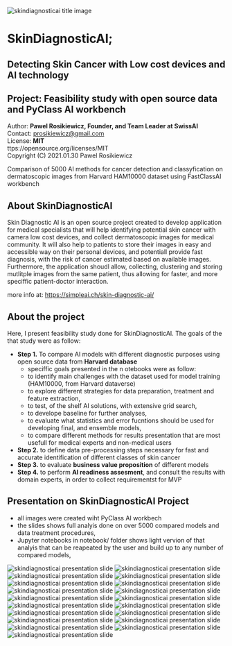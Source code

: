 ![skindiagnosticai title image](images/skindiagnosticai_title_image.png)

# SkinDiagnosticAI; 
## Detecting Skin Cancer with Low cost devices and AI technology
## Project: Feasibility study with open source data and PyClass AI workbench
      
Author: __Pawel Rosikiewicz, Founder, and Team Leader at SwissAI__  
Contact: prosikiewicz@gmail.com    
License: __MIT__    
ttps://opensource.org/licenses/MIT        
Copyright (C) 2021.01.30 Pawel Rosikiewicz  



Comparison of 5000 AI methods for cancer detection and classyfication on dermatoscopic images from Harvard HAM10000 dataset using FastClassAI workbench   

## About SkinDiagnosticAI
Skin  Diagnostic AI is an open source project created to develop application for medical specialists that will help identifying potential skin cancer with camera low cost devices, and collect dermatoscopic images for medical community. It will also help to patients to store their images in easy and accessible way on their personal devices, and potentiall provide fast diagnosis, with the risk of cancer estimated based on available images. Furthermore, the application shoudl allow, collecting, clustering and storing mutlitple images from the same patient, thus allowing for faster, and more speciffic patient-doctor interaction. 

more info at: https://simpleai.ch/skin-diagnostic-ai/

## About the project
Here, I present feasibility study done for SkinDiagnosticAI. 
The goals of the that study were as follow: 
* __Step 1.__ To compare AI models with different diagnostic purposes using open source data from __Harvard database__
  * speciffic goals presented in the n otebooks were as follow:
  - to identify main challenges with the dataset used for model training (HAM10000, from Harvard dataverse)       
  - to explore different strategies for data preparation, treatment and feature extraction,
  - to test, of the shelf AI solutions, with extensive grid search, 
  - to develope baseline for further analyses,    
  - to evaluate what statistics and error fucntions should be used for developing final, and ensemble models,
  - to compare different methods for results presentation that are most usefull for medical experts and non-medical users
* __Step 2.__ to define data pre-processing steps necessary for fast and accurate identification of different classes of skin cancer
* __Step 3.__ to evaluate __business value proposition__ of different models
* __Step 4.__ to perform __AI readiness assesment__, and consult the results with domain experts, in order to collect requirementst for MVP 


## Presentation on SkinDiagnosticAI Project
* all images were created wiht PyClass AI workbech
* the slides shows full analyis done on over 5000 compared models and data treatment procedures, 
* Jupyter notebooks in notebook/ folder shows light vervion of that analyis that can be reapeated by the user and build up to any number of compared models, 

![skindiagnosticai presentation slide](images/Slide1.png)
![skindiagnosticai presentation slide](images/Slide2.png)
![skindiagnosticai presentation slide](images/Slide3.png)
![skindiagnosticai presentation slide](images/Slide4.png)
![skindiagnosticai presentation slide](images/Slide5.png)
![skindiagnosticai presentation slide](images/Slide6.png)
![skindiagnosticai presentation slide](images/Slide7.png)
![skindiagnosticai presentation slide](images/Slide8.png)
![skindiagnosticai presentation slide](images/Slide9.png)
![skindiagnosticai presentation slide](images/Slide10.png)
![skindiagnosticai presentation slide](images/Slide11.png)
![skindiagnosticai presentation slide](images/Slide12.png)
![skindiagnosticai presentation slide](images/Slide13.png)
![skindiagnosticai presentation slide](images/Slide14.png)
![skindiagnosticai presentation slide](images/Slide15.png)
![skindiagnosticai presentation slide](images/Slide16.png)
![skindiagnosticai presentation slide](images/Slide17.png)
![skindiagnosticai presentation slide](images/Slide18.png)
![skindiagnosticai presentation slide](images/Slide19.png)




